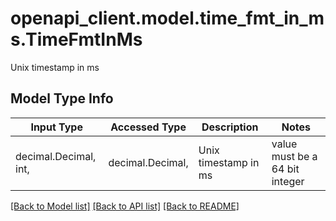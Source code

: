 # openapi_client.model.time_fmt_in_ms.TimeFmtInMs

Unix timestamp in ms

## Model Type Info
Input Type | Accessed Type | Description | Notes
------------ | ------------- | ------------- | -------------
decimal.Decimal, int,  | decimal.Decimal,  | Unix timestamp in ms | value must be a 64 bit integer

[[Back to Model list]](../../README.md#documentation-for-models) [[Back to API list]](../../README.md#documentation-for-api-endpoints) [[Back to README]](../../README.md)

